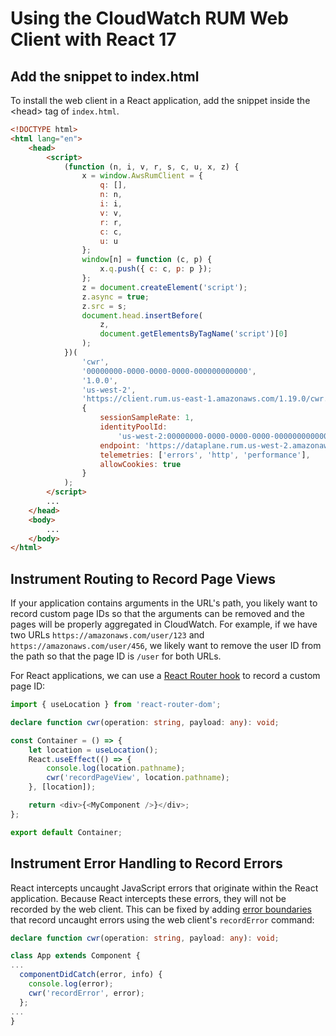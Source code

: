 # Using the CloudWatch RUM Web Client with React 17

## Add the snippet to index.html

To install the web client in a React application, add the snippet inside the \<head\> tag of `index.html`.

```html
<!DOCTYPE html>
<html lang="en">
    <head>
        <script>
            (function (n, i, v, r, s, c, u, x, z) {
                x = window.AwsRumClient = {
                    q: [],
                    n: n,
                    i: i,
                    v: v,
                    r: r,
                    c: c,
                    u: u
                };
                window[n] = function (c, p) {
                    x.q.push({ c: c, p: p });
                };
                z = document.createElement('script');
                z.async = true;
                z.src = s;
                document.head.insertBefore(
                    z,
                    document.getElementsByTagName('script')[0]
                );
            })(
                'cwr',
                '00000000-0000-0000-0000-000000000000',
                '1.0.0',
                'us-west-2',
                'https://client.rum.us-east-1.amazonaws.com/1.19.0/cwr.js',
                {
                    sessionSampleRate: 1,
                    identityPoolId:
                        'us-west-2:00000000-0000-0000-0000-000000000000',
                    endpoint: 'https://dataplane.rum.us-west-2.amazonaws.com',
                    telemetries: ['errors', 'http', 'performance'],
                    allowCookies: true
                }
            );
        </script>
        ...
    </head>
    <body>
        ...
    </body>
</html>
```

## Instrument Routing to Record Page Views

If your application contains arguments in the URL's path, you likely want to record custom page IDs so that the arguments can be removed and the pages will be properly aggregated in CloudWatch. For example, if we have two URLs `https://amazonaws.com/user/123` and `https://amazonaws.com/user/456`, we likely want to remove the user ID from the path so that the page ID is `/user` for both URLs.

For React applications, we can use a [React Router hook](https://reactrouter.com/web/api/Hooks/uselocation) to record a custom page ID:

```typescript
import { useLocation } from 'react-router-dom';

declare function cwr(operation: string, payload: any): void;

const Container = () => {
    let location = useLocation();
    React.useEffect(() => {
        console.log(location.pathname);
        cwr('recordPageView', location.pathname);
    }, [location]);

    return <div>{<MyComponent />}</div>;
};

export default Container;
```

## Instrument Error Handling to Record Errors

React intercepts uncaught JavaScript errors that originate within the React application. Because React intercepts these errors, they will not be recorded by the web client. This can be fixed by adding [error boundaries](https://reactjs.org/blog/2017/07/26/error-handling-in-react-16.html) that record uncaught errors using the web client's `recordError` command:

```typescript
declare function cwr(operation: string, payload: any): void;

class App extends Component {
...
  componentDidCatch(error, info) {
    console.log(error);
    cwr('recordError', error);
  };
...
}
```
